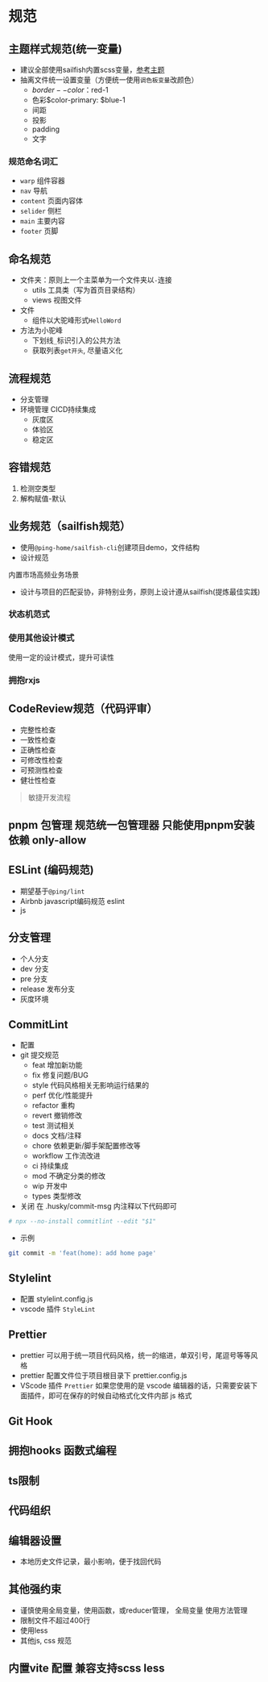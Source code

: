 # 规范
## 主题样式规范(统一变量)
- 建议全部使用sailfish内置scss变量，[参考主题]()
- 抽离文件统一设置变量（方便统一使用`调色板变量`改颜色）
   - $border--color：$red-1
   - 色彩$color-primary: $blue-1
   - 间距
   - 投影
   - padding
   - 文字
### 规范命名词汇
- `warp` 组件容器
- `nav` 导航
- `content` 页面内容体
- `selider` 侧栏
- `main` 主要内容
- `footer` 页脚
## 命名规范
- 文件夹：原则上一个主菜单为一个文件夹以`-`连接
   - utils 工具类（写为首页目录结构）
   - views 视图文件
- 文件
   - 组件以大驼峰形式`HelloWord`
- 方法为小驼峰
   - 下划线`_`标识引入的公共方法
   - 获取列表`get开头`, 尽量语义化
## 流程规范
- 分支管理
- 环境管理
CICD持续集成
   - 灰度区
   - 体验区
   - 稳定区
## 容错规范
1. 检测空类型
2. 解构赋值-默认

## 业务规范（sailfish规范）
- 使用`@ping-home/sailfish-cli`创建项目demo，文件结构
- 设计规范

内置市场高频业务场景
   - 设计与项目的匹配妥协，非特别业务，原则上设计遵从sailfish(提炼最佳实践)

### 状态机范式

### 使用其他设计模式
使用一定的设计模式，提升可读性

### 拥抱rxjs

## CodeReview规范（代码评审）
<!-- (https://www.jianshu.com/p/f79c4e948954)
代码回顾，审查，定时检查 -->
- 完整性检查
- 一致性检查
- 正确性检查
- 可修改性检查
- 可预测性检查
- 健壮性检查
> 敏捷开发流程

## pnpm 包管理 规范统一包管理器 只能使用pnpm安装依赖  only-allow
## ESLint (编码规范)
- 期望基于`@ping/lint`
- Airbnb javascript编码规范 eslint
- js
## 分支管理
- 个人分支
- dev 分支
- pre 分支
- release 发布分支
- 灰度环境
## CommitLint
- 配置
- git 提交规范
   - feat 增加新功能
   - fix 修复问题/BUG
   - style 代码风格相关无影响运行结果的
   - perf 优化/性能提升
   - refactor 重构
   - revert 撤销修改
   - test 测试相关
   - docs 文档/注释
   - chore 依赖更新/脚手架配置修改等
   - workflow 工作流改进
   - ci 持续集成
   - mod 不确定分类的修改
   - wip 开发中
   - types 类型修改
- 关闭
在 .husky/commit-msg 内注释以下代码即可
```sh
# npx --no-install commitlint --edit "$1"
```
- 示例
```sh
git commit -m 'feat(home): add home page'
```
## Stylelint
- 配置 stylelint.config.js
- vscode 插件 `StyleLint`
## Prettier
- prettier 可以用于统一项目代码风格，统一的缩进，单双引号，尾逗号等等风格
- prettier 配置文件位于项目根目录下 prettier.config.js
- VScode 插件 `Prettier`
如果您使用的是 vscode 编辑器的话，只需要安装下面插件，即可在保存的时候自动格式化文件内部 js 格式

## Git Hook

## 拥抱hooks 函数式编程

## ts限制

## 代码组织

## 编辑器设置
- 本地历史文件记录，最小影响，便于找回代码

## 其他强约束
- 谨慎使用全局变量，使用函数，或reducer管理， 全局变量 使用方法管理
- 限制文件不超过400行
- 使用less
- 其他js, css 规范

## 内置vite 配置 兼容支持scss less


 